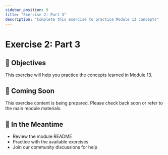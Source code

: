 ```yaml
---
sidebar_position: 9
title: "Exercise 2: Part 3"
description: "Complete this exercise to practice Module 13 concepts"
---
```


# Exercise 2: Part 3

## 🎯 Objectives

This exercise will help you practice the concepts learned in Module 13.

## 📝 Coming Soon

This exercise content is being prepared. Please check back soon or refer to the main module materials.

## 🚀 In the Meantime

- Review the module README
- Practice with the available exercises
- Join our community discussions for help
